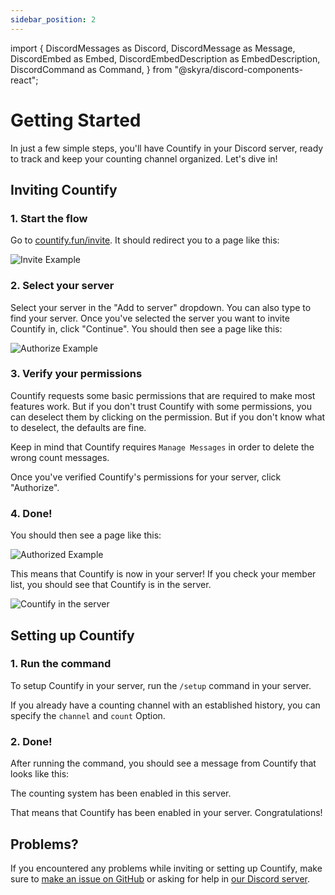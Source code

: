 ```yaml
---
sidebar_position: 2
---
```


import {
DiscordMessages as Discord,
DiscordMessage as Message,
DiscordEmbed as Embed,
DiscordEmbedDescription as EmbedDescription,
DiscordCommand as Command,
} from "@skyra/discord-components-react";

# Getting Started

In just a few simple steps, you'll have Countify in your Discord server, ready to track and keep your counting channel organized. Let's dive in!

## Inviting Countify

### 1. Start the flow

Go to [countify.fun/invite](https://countify.fun/invite). It should redirect you to a page like this:

![Invite Example](/getting-started/invite-example.png)

### 2. Select your server

Select your server in the "Add to server" dropdown. You can also type to find your server. Once you've selected the server you want to invite Countify in, click "Continue". You should then see a page like this:

![Authorize Example](/getting-started/authorize-example.png)

### 3. Verify your permissions

Countify requests some basic permissions that are required to make most features work. But if you don't trust Countify with some permissions, you can deselect them by clicking on the permission. But if you don't know what to deselect, the defaults are fine.

Keep in mind that Countify requires `Manage Messages` in order to delete the wrong count messages.

Once you've verified Countify's permissions for your server, click "Authorize".

### 4. Done!

You should then see a page like this:

![Authorized Example](/getting-started/authorized-example.png)

This means that Countify is now in your server! If you check your member list, you should see that Countify is in the server.

![Countify in the server](/getting-started/countify-in-server.png)

## Setting up Countify

### 1. Run the command

To setup Countify in your server, run the `/setup` command in your server.

If you already have a counting channel with an established history, you can specify the `channel` and `count` Option.

### 2. Done!

After running the command, you should see a message from Countify that looks like this:

<Discord>
  <Message profile="countify">
    <Command slot="reply" command="/setup" profile="toasted" />
    <Embed slot="embeds" embedTitle="check  Success!" color="#64DE34">
      <EmbedDescription slot="description">The counting system has been enabled in this server.</EmbedDescription> 
    </Embed>
  </Message>
</Discord>

<br />

That means that Countify has been enabled in your server. Congratulations!

## Problems?

If you encountered any problems while inviting or setting up Countify, make sure to [make an issue on GitHub](https://github.com/countifyfun/bot) or asking for help in [our Discord server](https://countify.fun/discord).
